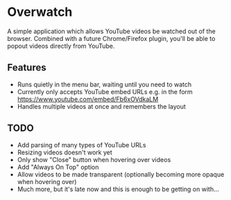 # Overwatch

A simple application which allows YouTube videos be watched out of the browser. Combined with a future Chrome/Firefox plugin, you'll be able to popout videos directly from YouTube.

## Features

- Runs quietly in the menu bar, waiting until you need to watch
- Currently only accepts YouTube embed URLs e.g. in the form https://www.youtube.com/embed/Fb6xOVdkaLM
- Handles multiple videos at once and remembers the layout

## TODO

- Add parsing of many types of YouTube URLs
- Resizing videos doesn't work yet
- Only show "Close" button when hovering over videos
- Add "Always On Top" option
- Allow videos to be made transparent (optionally becoming more opaque when hovering over)
- Much more, but it's late now and this is enough to be getting on with...
